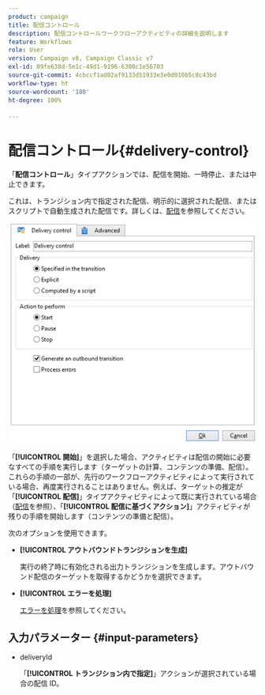 ```yaml
---
product: campaign
title: 配信コントロール
description: 配信コントロールワークフローアクティビティの詳細を説明します
feature: Workflows
role: User
version: Campaign v8, Campaign Classic v7
exl-id: 09fe638d-5e1c-49d1-9196-6300c1e56703
source-git-commit: 4cbccf1ad02af9133d51933e3e0d010b5c8c43bd
workflow-type: ht
source-wordcount: '180'
ht-degree: 100%

---
```


# 配信コントロール{#delivery-control}

「**配信コントロール**」タイプアクションでは、配信を開始、一時停止、または中止できます。

これは、トランジション内で指定された配信、明示的に選択された配信、またはスクリプトで自動生成された配信です。詳しくは、[配信](delivery.md)を参照してください。

![](assets/edit_diffusion_act.png)

「**[!UICONTROL 開始]**」を選択した場合、アクティビティは配信の開始に必要なすべての手順を実行します（ターゲットの計算、コンテンツの準備、配信）。これらの手順の一部が、先行のワークフローアクティビティによって実行されている場合、再度実行されることはありません。例えば、ターゲットの推定が「**[!UICONTROL 配信]**」タイプアクティビティによって既に実行されている場合（[配信](delivery.md)を参照）、「**[!UICONTROL 配信に基づくアクション]**」アクティビティが残りの手順を開始します（コンテンツの準備と配信）。

次のオプションを使用できます。

* **[!UICONTROL アウトバウンドトランジションを生成]**

  実行の終了時に有効化される出力トランジションを生成します。アウトバウンド配信のターゲットを取得するかどうかを選択できます。

* **[!UICONTROL エラーを処理]**

  [エラーを処理](monitor-workflow-execution.md#processing-errors)を参照してください。

## 入力パラメーター {#input-parameters}

* deliveryId

  「**[!UICONTROL トランジション内で指定]**」アクションが選択されている場合の配信 ID。
